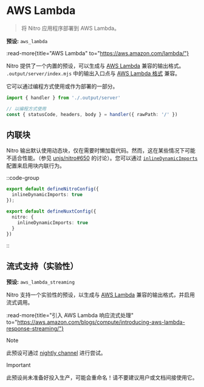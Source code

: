 # AWS Lambda

> 将 Nitro 应用程序部署到 AWS Lambda。

**预设:** `aws_lambda`

:read-more{title="AWS Lambda" to="https://aws.amazon.com/lambda/"}

Nitro 提供了一个内置的预设，可以生成与 [AWS Lambda](https://aws.amazon.com/lambda/) 兼容的输出格式。
`.output/server/index.mjs` 中的输出入口点与 [AWS Lambda 格式](https://docs.aws.amazon.com/lex/latest/dg/lambda-input-response-format.html) 兼容。

它可以通过编程方式使用或作为部署的一部分。

```ts
import { handler } from './.output/server'

// 以编程方式使用
const { statusCode, headers, body } = handler({ rawPath: '/' })
```

## 内联块

Nitro 输出默认使用动态块，仅在需要时懒加载代码。然而，这在某些情况下可能不适合性能。（参见 [unjs/nitro#650](https://github.com/unjs/nitro/pull/650) 的讨论）。您可以通过 [`inlineDynamicImports`](/config#inlinedynamicimports) 配置来启用块内联行为。

::code-group

```ts [nitro.config.ts]
export default defineNitroConfig({
  inlineDynamicImports: true
});
```

```ts [nuxt.config.ts]
export default defineNuxtConfig({
  nitro: {
    inlineDynamicImports: true
  }
})
```

::


## 流式支持（实验性）

**预设:** `aws_lambda_streaming`

Nitro 支持一个实验性的预设，以生成与 [AWS Lambda](https://aws.amazon.com/lambda/) 兼容的输出格式，并启用流式调用。

:read-more{title="引入 AWS Lambda 响应流式处理" to="https://aws.amazon.com/blogs/compute/introducing-aws-lambda-response-streaming/"}

> [!NOTE]
> 此预设可通过 [nightly channel](https://nitro.unjs.io/guide/nightly) 进行尝试。

> [!IMPORTANT]
> 此预设尚未准备好投入生产，可能会重命名！请不要建议用户或文档间接使用它。

